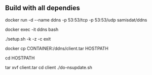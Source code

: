 ## Build with all dependies

docker run -d --name ddns -p 53:53/tcp -p 53:53/udp  samisdat/ddns

docker exec -it ddns bash 

./setup.sh -k -z -c
exit

docker cp CONTAINER:/ddns/client.tar HOSTPATH

cd HOSTPATH

tar xvf client.tar
cd client
./do-nsupdate.sh